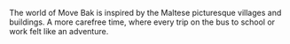 The world of Move Bak is inspired by the Maltese picturesque villages and buildings.  A more carefree time, where every trip on the bus to school or work felt like an adventure.